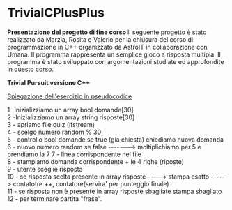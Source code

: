 # TrivialCPlusPlus
<b> Presentazione del progetto di fine corso </B>
Il seguente progetto è stato realizzato da Marzia, Rosita e Valerio per la chiusura del corso di programmazione in C++ organizzato da AstroIT in collaborazione con Umana.
Il programma rappresenta un semplice gioco a risposta multipla.
Il programma è stato sviluppato con argomentazioni studiate ed approfondite in questo corso. 

<B> Trivial Pursuit versione C++ </b>

<u> Spiegazione dell'esercizio in pseudocodice </u>

1 -Inizializziamo un array bool domande[30] <br>
2 -Inizializziamo un array string risposte[30] <br>
3 - apriamo file quiz (ifstream)<br>
4 - scelgo numero random % 30<br>
5 - controllo bool domande se true (gia chiesta) chiediamo nuova domanda <br>
6 - nuovo numero random se false -------> moltiplichiamo per 5 e prendiamo la 7 7 - linea corrispondente nel file <br>
8 - stampiamo domanda corrispondente + le 4 righe (riposte) <br> 
9 - utente sceglie risposta <br>
10 - se risposta scelta presente in array risposte ----> stampa esatto -----> contatotre ++, contatore(servira' per punteggio finale)<br>
11 - se risposta non è presente in array risposte sbagliate stampa sbagliato 
12 - per terminare partita "frase".<br>